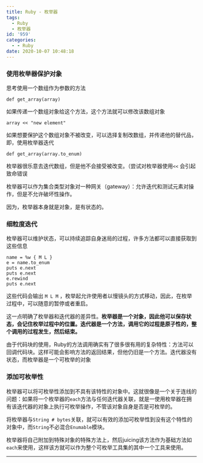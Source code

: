 ```yaml
---
title: Ruby - 枚举器
tags:
  - Ruby
  - 枚举器
id: '959'
categories:
  - - Ruby
date: 2020-10-07 10:48:18
---
```


### 使用枚举器保护对象

思考使用一个数组作为参数的方法

```
def get_array(array)
```

如果传递一个数组对象给这个方法，这个方法就可以修改该数组对象

```
array << "new element"
```

如果想要保护这个数组对象不被改变，可以选择复制改数组，并传递他的替代品，即，使用枚举器迭代

```
def get_array(array.to_enum)
```

枚举器很乐意去迭代数组，但是他不会接受被改变。（尝试对枚举器使用`<<` 会引起致命错误

枚举器可以作为集合类型对象对一种网关（gateway）：允许迭代和测试元素对操作，但是不允许破坏性操作。

因为，枚举器本身就是对象，是有状态的。

### 细粒度迭代

枚举器可以维护状态，可以持续追踪自身迷局的过程，许多方法都可以直接获取到这些信息

```
name = %w { M L }
e = name.to_enum
puts e.next
puts e.next 
e.rewind
puts e.next
```

这些代码会输出 `M L M` ，枚举起允许使用者以慢镜头的方式移动，因此，在枚举过程中，可以随意的暂停或者重启。

这一点明确了枚举器和迭代器的差异性。**枚举器是一个对象，因此他可以保存状态，会记住枚举过程中的位置。迭代器是一个方法，调用它的过程是原子性的，整个调用的过程发生，然后结束。**

由于代码块的使用，Ruby的方法调用确实有了很多很有用的复杂特性：方法可以回调代码块。这样可能会影响方法的返回结果，但他仍旧是一个方法。迭代器没有状态，而枚举器是一个可枚举的对象

### 添加可枚举性

枚举器可以将可枚举性添加到不具有该特性的对象中。这就很像是一个关于连线的问题：如果将一个枚举器的`each`方法与任何迭代器关联，就是一使用枚举器在拥有该迭代器的对象上执行可枚举操作，不管该对象自身是否是可枚举的。

将枚举器与`String # bytes`关联，就可以有效的添加可枚举性到没有这个特性的对象中，而`String`不必混合`Enumable`模块。

枚举器将自己附加到特殊对象的特殊方法上，然后juicing该方法作为基础方法如`each`来使用，这样该方就可以作为整个可枚举工具集的其中一个工具来使用。

* * *